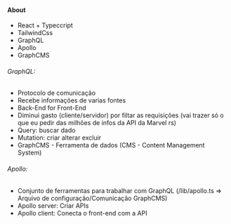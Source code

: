 #### About

- React + Typeccript
- TailwindCss
- GraphQL
- Apollo
- GraphCMS

###### GraphQL:

- Protocolo de comunicação
- Recebe informações de varias fontes
- Back-End for Front-End
- Diminui gasto (cliente/servidor) por filtar as requisições (vai trazer só o que eu pedir das milhões de infos da API da Marvel rs)
- Query: buscar dado
- Mutation: criar alterar excluir
- GraphCMS - Ferramenta de dados (CMS - Content Management System)

###### Apollo:

- Conjunto de ferramentas para trabalhar com GraphQL (/lib/apollo.ts => Arquivo de configuração/Comunicação GraphCMS)
- Apollo server: Criar APIs
- Apollo client: Conecta o front-end com a API
